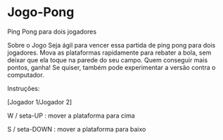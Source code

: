 # Jogo-Pong
Ping Pong para dois jogadores

Sobre o Jogo
Seja ágil para vencer essa partida de ping pong para dois jogadores. Mova as plataformas rapidamente para rebater a bola, sem deixar que ela toque na parede do seu campo. Quem conseguir mais pontos, ganha! Se quiser, também pode experimentar a versão contra o computador.

Instruções:

[Jogador 1/Jogador 2]

W / seta-UP : mover a plataforma para cima

S / seta-DOWN : mover a plataforma para baixo
